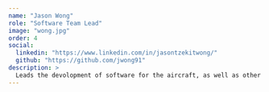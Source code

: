 ```yaml
---
name: "Jason Wong"
role: "Software Team Lead"
image: "wong.jpg"
order: 4
social:
  linkedin: "https://www.linkedin.com/in/jasontzekitwong/" 
  github: "https://github.com/jwong91"
description: >
  Leads the devolopment of software for the aircraft, as well as other systems the club uses
---
```

